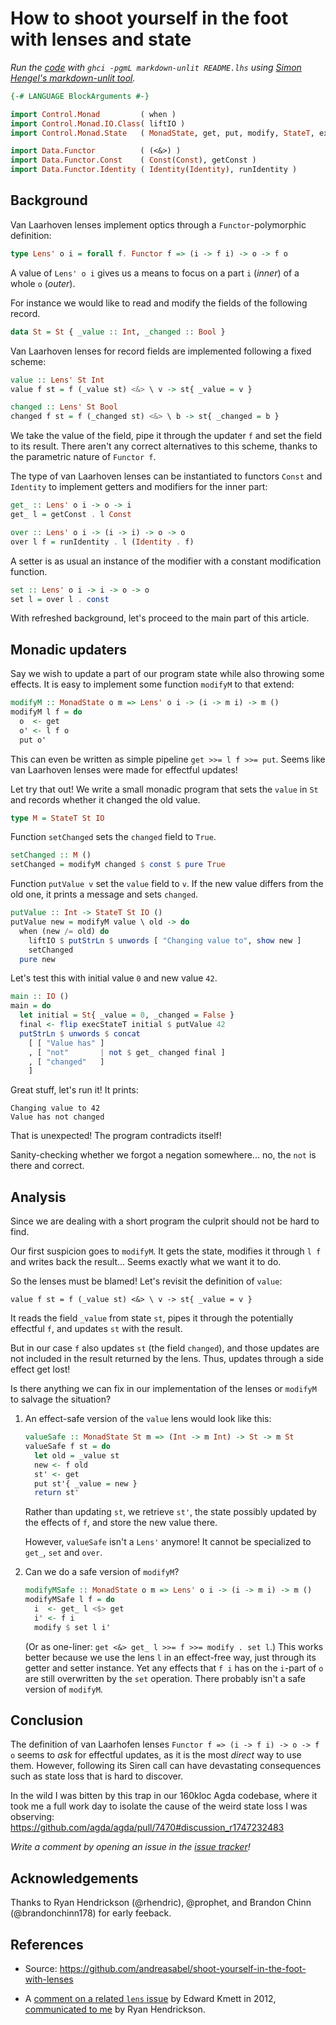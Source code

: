 How to shoot yourself in the foot with lenses and state
=======================================================

_Run the [code](https://github.com/andreasabel/shoot-yourself-in-the-foot-with-lenses)
with `ghci -pgmL markdown-unlit README.lhs` using
[Simon Hengel's markdown-unlit tool](https://github.com/sol/markdown-unlit)._


```haskell
{-# LANGUAGE BlockArguments #-}

import Control.Monad         ( when )
import Control.Monad.IO.Class( liftIO )
import Control.Monad.State   ( MonadState, get, put, modify, StateT, execStateT )

import Data.Functor          ( (<&>) )
import Data.Functor.Const    ( Const(Const), getConst )
import Data.Functor.Identity ( Identity(Identity), runIdentity )
```

Background
----------

Van Laarhoven lenses implement optics through a `Functor`-polymorphic definition:
```haskell
type Lens' o i = forall f. Functor f => (i -> f i) -> o -> f o
```
A value of `Lens' o i` gives us a means to focus on a part `i` (_inner_) of a whole `o` (_outer_).

For instance we would like to read and modify the fields of the following record.
```haskell
data St = St { _value :: Int, _changed :: Bool }
```

Van Laarhoven lenses for record fields are implemented following a fixed scheme:
```haskell
value :: Lens' St Int
value f st = f (_value st) <&> \ v -> st{ _value = v }

changed :: Lens' St Bool
changed f st = f (_changed st) <&> \ b -> st{ _changed = b }
```
We take the value of the field, pipe it through the updater `f` and set the field to its result.
There aren't any correct alternatives to this scheme, thanks to the parametric nature of `Functor f`.

The type of van Laarhoven lenses can be instantiated to functors `Const` and `Identity` to
implement getters and modifiers for the inner part:
```haskell
get_ :: Lens' o i -> o -> i
get_ l = getConst . l Const

over :: Lens' o i -> (i -> i) -> o -> o
over l f = runIdentity . l (Identity . f)
```

A setter is as usual an instance of the modifier with a constant modification function.
```haskell
set :: Lens' o i -> i -> o -> o
set l = over l . const
```

With refreshed background, let's proceed to the main part of this article.

Monadic updaters
----------------

Say we wish to update a part of our program state while also throwing some effects.
It is easy to implement some function `modifyM` to that extend:
```haskell
modifyM :: MonadState o m => Lens' o i -> (i -> m i) -> m ()
modifyM l f = do
  o  <- get
  o' <- l f o
  put o'
```
This can even be written as simple pipeline `get >>= l f >>= put`.
Seems like van Laarhoven lenses were made for effectful updates!

Let try that out!
We write a small monadic program that sets the `value` in `St` and records whether it changed
the old value.
```haskell
type M = StateT St IO
```

Function `setChanged` sets the `changed` field to `True`.
```haskell
setChanged :: M ()
setChanged = modifyM changed $ const $ pure True
```

Function `putValue v` set the `value` field to `v`.
If the new value differs from the old one, it prints a message and sets `changed`.
```haskell
putValue :: Int -> StateT St IO ()
putValue new = modifyM value \ old -> do
  when (new /= old) do
    liftIO $ putStrLn $ unwords [ "Changing value to", show new ]
    setChanged
  pure new
```

Let's test this with initial value `0` and new value `42`.
```haskell
main :: IO ()
main = do
  let initial = St{ _value = 0, _changed = False }
  final <- flip execStateT initial $ putValue 42
  putStrLn $ unwords $ concat
    [ [ "Value has" ]
    , [ "not"       | not $ get_ changed final ]
    , [ "changed"   ]
    ]
```

Great stuff, let's run it!
It prints:
```
Changing value to 42
Value has not changed
```
That is unexpected!
The program contradicts itself!

Sanity-checking whether we forgot a negation somewhere... no, the `not` is there and correct.


Analysis
--------

Since we are dealing with a short program the culprit should not be hard to find.

Our first suspicion goes to `modifyM`.
It gets the state, modifies it through `l f` and writes back the result...
Seems exactly what we want it to do.

So the lenses must be blamed!  Let's revisit the definition of `value`:
```
value f st = f (_value st) <&> \ v -> st{ _value = v }
```
It reads the field `_value` from state `st`, pipes it through the potentially effectful `f`,
and updates `st` with the result.

But in our case `f` also updates `st` (the field `changed`), and those updates are not
included in the result returned by the lens.  Thus, updates through a side effect get lost!

Is there anything we can fix in our implementation of the lenses or `modifyM` to salvage the situation?

1. An effect-safe version of the `value` lens would look like this:
   ```haskell
   valueSafe :: MonadState St m => (Int -> m Int) -> St -> m St
   valueSafe f st = do
     let old = _value st
     new <- f old
     st' <- get
     put st'{ _value = new }
     return st'
   ```
   Rather than updating `st`, we retrieve `st'`, the state possibly updated by the effects of `f`,
   and store the new value there.

   However, `valueSafe` isn't a `Lens'` anymore!
   It cannot be specialized to `get_`, `set` and `over`.

2. Can we do a safe version of `modifyM`?
   ```haskell
   modifyMSafe :: MonadState o m => Lens' o i -> (i -> m i) -> m ()
   modifyMSafe l f = do
     i  <- get_ l <$> get
     i' <- f i
     modify $ set l i'
   ```
   (Or as one-liner: `get <&> get_ l >>= f >>= modify . set l`.)
   This works better because we use the lens `l` in an effect-free way, just through its getter and setter instance.
   Yet any effects that `f i` has on the `i`-part of `o` are still overwritten by the `set` operation.
   There probably isn't a safe version of `modifyM`.

Conclusion
----------

The definition of van Laarhofen lenses `Functor f => (i -> f i) -> o -> f o` seems to _ask_ for effectful updates,
as it is the most _direct_ way to use them.
However, following its Siren call can have devastating consequences such as state loss that is hard to discover.

In the wild I was bitten by this trap in our 160kloc Agda codebase, where it took me a full work day to isolate the cause of the weird state loss I was observing:
<https://github.com/agda/agda/pull/7470#discussion_r1747232483>

_Write a comment by opening an issue in the [issue tracker](https://github.com/andreasabel/shoot-yourself-in-the-foot-with-lenses/issues)!_

## Acknowledgements

Thanks to Ryan Hendrickson (@rhendric), @prophet, and Brandon Chinn (@brandonchinn178) for early feeback.

References
----------

- Source: <https://github.com/andreasabel/shoot-yourself-in-the-foot-with-lenses>

- A [comment on a related `lens` issue](https://github.com/ekmett/lens/issues/36#issuecomment-8402780) by Edward Kmett in 2012, [communicated to me](https://discourse.haskell.org/t/how-to-shoot-yourself-in-the-foot-with-lenses-and-state/10297/3) by Ryan Hendrickson.
